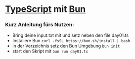 # [TypeScript](https://www.typescriptlang.org/) mit [Bun](https://bun.sh/)

### Kurz Anleitung fürs Nutzen:
- Bring deine input.txt mit und setz neben den file day01.ts
- Instaliere Bun `curl -fsSL https://bun.sh/install | bash`
- in der Verzeichnis setz den Bun Umgebung `bun init`
- start den Skript mit `bun run day01.ts`